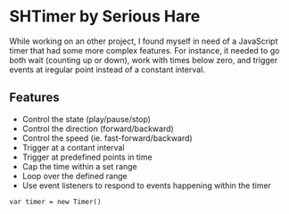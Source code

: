 # SHTimer by Serious Hare
While working on an other project, I found myself in need of a JavaScript timer that had some more complex features. For instance, it needed to go both wait (counting up or down), work with times below zero, and trigger events at iregular point instead of a constant interval.

## Features
* Control the state (play/pause/stop)
* Control the direction (forward/backward)
* Control the speed (ie. fast-forward/backward)
* Trigger at a contant interval
* Trigger at predefined points in time
* Cap the time within a set range
* Loop over the defined range
* Use event listeners to respond to events happening within the timer

`
var timer = new Timer()
`
